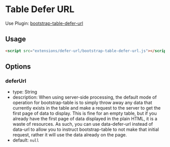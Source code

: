 # Table Defer URL

Use Plugin: [bootstrap-table-defer-url](https://github.com/wenzhixin/bootstrap-table/tree/master/src/extensions/defer-url)

## Usage

```html
<script src="extensions/defer-url/bootstrap-table-defer-url.js"></script>
```

## Options

### deferUrl

* type: String
* description: When using server-side processing, the default mode of operation for bootstrap-table is to simply throw away any data that currently exists in the table and make a request to the server to get the first page of data to display. This is fine for an empty table, but if you already have the first page of data displayed in the plain HTML, it is a waste of resources. As such, you can use data-defer-url instead of data-url to allow you to instruct bootstrap-table to not make that initial request, rather it will use the data already on the page.
* default: `null`
